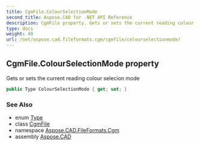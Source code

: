 ```yaml
---
title: CgmFile.ColourSelectionMode
second_title: Aspose.CAD for .NET API Reference
description: CgmFile property. Gets or sets the current reading colour selecion mode
type: docs
weight: 40
url: /net/aspose.cad.fileformats.cgm/cgmfile/colourselectionmode/
---
```

## CgmFile.ColourSelectionMode property

Gets or sets the current reading colour selecion mode

```csharp
public Type ColourSelectionMode { get; set; }
```

### See Also

* enum [Type](../../../aspose.cad.fileformats.cgm.commands/colourselectionmode.type/)
* class [CgmFile](../)
* namespace [Aspose.CAD.FileFormats.Cgm](../../cgmfile/)
* assembly [Aspose.CAD](../../../)


